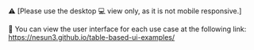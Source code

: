 ⚠ [Please use the desktop 💻 view only, as it is not mobile responsive.]

📌 You can view the user interface for each use case at the following link: https://nesun3.github.io/table-based-ui-examples/ 
